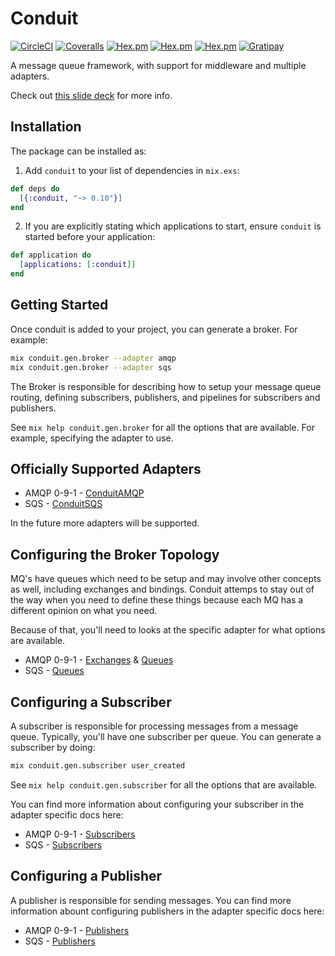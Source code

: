 # Conduit

[![CircleCI](https://img.shields.io/circleci/project/github/conduitframework/conduit.svg?style=flat-square)](https://circleci.com/gh/conduitframework/conduit)
[![Coveralls](https://img.shields.io/coveralls/conduitframework/conduit.svg?style=flat-square)](https://coveralls.io/github/conduitframework/conduit)
[![Hex.pm](https://img.shields.io/hexpm/v/conduit.svg?style=flat-square)](https://hex.pm/packages/conduit)
[![Hex.pm](https://img.shields.io/hexpm/l/conduit.svg?style=flat-square)](https://github.com/conduitframework/conduit/blob/master/LICENSE.md)
[![Hex.pm](https://img.shields.io/hexpm/dt/conduit.svg?style=flat-square)](https://hex.pm/packages/conduit)
[![Gratipay](https://img.shields.io/gratipay/blatyo.svg?style=flat-square)](https://gratipay.com/blatyo)

A message queue framework, with support for middleware and multiple adapters.

Check out [this slide deck](http://slides.com/blatyo/deck-12#/) for more info.

## Installation

The package can be installed as:

  1. Add `conduit` to your list of dependencies in `mix.exs`:

```elixir
def deps do
  [{:conduit, "~> 0.10"}]
end
```

  2. If you are explicitly stating which applications to start, ensure `conduit`
     is started before your application:

```elixir
def application do
  [applications: [:conduit]]
end
```

## Getting Started

Once conduit is added to your project, you can generate a broker. For example:

``` bash
mix conduit.gen.broker --adapter amqp
mix conduit.gen.broker --adapter sqs
```

The Broker is responsible for describing how to setup your
message queue routing, defining subscribers, publishers, and
pipelines for subscribers and publishers.

See `mix help conduit.gen.broker` for all the options that are available. For
example, specifying the adapter to use.

## Officially Supported Adapters

  * AMQP 0-9-1 - [ConduitAMQP](https://hexdocs.pm/conduit_amqp/readme.html#configuring-the-adapter)
  * SQS - [ConduitSQS](https://hexdocs.pm/conduit_sqs/readme.html#configuring-the-adapter)

In the future more adapters will be supported.

## Configuring the Broker Topology

MQ's have queues which need to be setup and may involve other
concepts as well, including exchanges and bindings. Conduit
attemps to stay out of the way when you need to define these
things because each MQ has a different opinion on what you need.

Because of that, you'll need to looks at the specific adapter
for what options are available.

  * AMQP 0-9-1 - [Exchanges](https://hexdocs.pm/conduit_amqp/readme.html#configuring-exchanges) & [Queues](https://hexdocs.pm/conduit_amqp/readme.html#configuring-queues)
  * SQS - [Queues](https://hexdocs.pm/conduit_sqs/readme.html#configuring-queues)

## Configuring a Subscriber

A subscriber is responsible for processing messages from a message queue.
Typically, you'll have one subscriber per queue. You can generate a subscriber
by doing:

``` bash
mix conduit.gen.subscriber user_created
```

See `mix help conduit.gen.subscriber` for all the options that are available.

You can find more information about configuring your subscriber in the adapter
specific docs here:

  * AMQP 0-9-1 - [Subscribers](https://hexdocs.pm/conduit_amqp/readme.html#configuring-a-subscriber)
  * SQS - [Subscribers](https://hexdocs.pm/conduit_sqs/readme.html#configuring-a-subscriber)

## Configuring a Publisher

A publisher is responsible for sending messages. You can find more information
abount configuring publishers in the adapter specific docs here:

  * AMQP 0-9-1 - [Publishers](https://hexdocs.pm/conduit_amqp/readme.html#configuring-a-publisher)
  * SQS - [Publishers](https://hexdocs.pm/conduit_sqs/readme.html#configuring-a-publisher)
